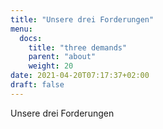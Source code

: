 ```yaml
---
title: "Unsere drei Forderungen"
menu:
  docs:
    title: "three demands"
    parent: "about"
    weight: 20
date: 2021-04-20T07:17:37+02:00
draft: false
---
```


Unsere drei Forderungen
